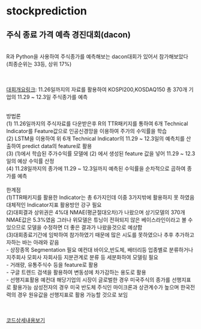 # stockprediction
## 주식 종료 가격 예측 경진대회(dacon)
<br>
R과 Python을 사용하여 주식종가를 예측해보는 dacon대회가 있어서 참가해보았다<br>(최종순위는 33등, 상위 17%)<br>
<br><br>

[대회개요링크](https://dacon.io/competitions/official/235857/overview/description): 11.26일까지의 자료를 활용하여 KOSPI200,KOSDAQ150 총 370개 기업의 11.29 ~ 12.3일 주식종가를 예측<br>

<br>
방법론<br>
(1) 11.26일까지의 주식자료를 다운받은후 R의 TTR패키지를 통하여 6개 Technical Indicator를 Feature값으로 인공신경망을 이용하여 주가의 수익률을 학습 <br>
(2) LSTM을 이용하여 위 6개 Technical Indicator의 11.29 ~ 12.3일의 예측치를 산출하여 predict data의 feature로 활용 <br>
(3) (1)에서 학습된 주가수익률 모델에 (2) 에서 생성된 feature 값을 넣어 11.29 ~ 12.3일의 예상 수익률 산정<br>
(4) 11.28일까지의 종가에 11.29 ~ 12.3일까지 예측된 수익률을 순차적으로 곱하여 종가를 예측<br>

<br>
한계점<br>
(1)TTR패키지를 활용한 Indicator는 총 6가지인데 이중 3가지밖에 활용하지 못 하였음 대체적인 Indicator지표 활용방안 강구 필요<br>
(2)대회결과 상위권은 4%대 NMAE(평균절대오차)가 나왔으며 상기모델의 370개 NMAE값은 5.3%였음 그러나 위모델은 튜닝이 전혀되지 않은 베이스라인이라고 볼 수 있으므로 모델을 수정하면 더 좋은 결과가 나왔을것으로 예상함<br>
(3)대회종료기간에 임박하여 참가하였기 때문에 많은 시도를 못하였으나 추후 추가하고자하는 바는 아래와 같음<br>
- 상장종목 Segmentation 필요 예컨대 바이오,반도체, 배터리등 업종별로 분류하거나 지주회사 모회사 자회사등 지분관계로 분류 등 세분화하여 모델링 필요<br>
- 거래량, 유통주식수 등을 feature로 활용<br>
- 구글 트렌드 검색을 활용하여 변동성에 차가감하는 용도로 활용<br>
- 선행지표활용 예컨대 해당기업의 시장이 글로벌한 경우 미국주식의 종가를 선행지표로 활용가능 삼성전자의 경우 미국 반도체 주식인 마이크론과 상관계수가 높으며 한국전력의 경우 원유값을 선행지표로 활용 가능할 것으로 보임<br><br><br>


[코드상세내용보기](https://nbviewer.org/github/SeungVictor/stockprediction/blob/main/Assignment_F.html)<br>
